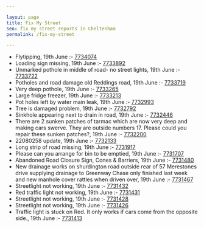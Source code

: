 ```yaml
---

layout: page
title: Fix My Street
seo: fix my street reports in Cheltenham
permalink: /fix-my-street

---
```


<!-- fix_marker starts -->

- Flytipping, 19th June :- [7734074](https://www.fixmystreet.com/report/7734074)
- Loading sign missing, 19th June :- [7733892](https://www.fixmystreet.com/report/7733892)
- Unmarked pothole in middle of road- no street lights, 19th June :- [7733722](https://www.fixmystreet.com/report/7733722)
- Potholes and road damage old Reddings road, 19th June :- [7733719](https://www.fixmystreet.com/report/7733719)
- Very deep pothole, 19th June :- [7733265](https://www.fixmystreet.com/report/7733265)
- Large fridge freezer, 19th June :- [7733213](https://www.fixmystreet.com/report/7733213)
- Pot holes left by water main leak, 19th June :- [7732993](https://www.fixmystreet.com/report/7732993)
- Tree is damaged problem, 19th June :- [7732792](https://www.fixmystreet.com/report/7732792)
- Sinkhole appearing next to drain in road, 19th June :- [7732446](https://www.fixmystreet.com/report/7732446)
- There are 2 sunken patches of tarmac which are now very deep and making cars swerve. They are outside numbers 17. Please could you repair these sunken patches?, 19th June :- [7732200](https://www.fixmystreet.com/report/7732200)
- 22080258 update, 19th June :- [7732133](https://www.fixmystreet.com/report/7732133)
- Long strip of road missing, 19th June :- [7731917](https://www.fixmystreet.com/report/7731917)
- Please can you arrange for bin to be emptied, 19th June :- [7731707](https://www.fixmystreet.com/report/7731707)
- Abandoned Road Closure Sign, Cones & Barriers, 19th June :- [7731480](https://www.fixmystreet.com/report/7731480)
- New drainage works on shurdington road outside rear of 57 Merestones drive supplying drainage to Greenway Chase only finished last week and new manhole cover rattles when driven over, 19th June :- [7731467](https://www.fixmystreet.com/report/7731467)
- Streetlight not working, 19th June :- [7731432](https://www.fixmystreet.com/report/7731432)
- Red traffic light not working, 19th June :- [7731431](https://www.fixmystreet.com/report/7731431)
- Streetlight not working, 19th June :- [7731428](https://www.fixmystreet.com/report/7731428)
- Streetlight not working, 19th June :- [7731426](https://www.fixmystreet.com/report/7731426)
- Traffic light is stuck on Red. It only works if cars come from the opposite side., 19th June :- [7731413](https://www.fixmystreet.com/report/7731413)

<!-- fix_marker ends -->